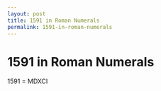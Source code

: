 ```yaml
---
layout: post
title: 1591 in Roman Numerals
permalink: 1591-in-roman-numerals
---
```


# 1591 in Roman Numerals

1591 = MDXCI
